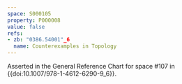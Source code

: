 ```yaml
---
space: S000105
property: P000008
value: false
refs:
- zb: "0386.54001"_6
  name: Counterexamples in Topology
---
```


Asserted in the General Reference Chart for space #107 in
{{doi:10.1007/978-1-4612-6290-9_6}}.
